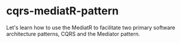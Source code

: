 # cqrs-mediatR-pattern
Let's learn how to use the MediatR to facilitate two primary software architecture patterns, CQRS and the Mediator pattern.
